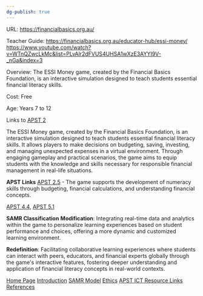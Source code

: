 ```yaml
---
dg-publish: true
---
```

URL: https://financialbasics.org.au/

Teacher Guide: https://financialbasics.org.au/educator-hub/essi-money/
https://www.youtube.com/watch?v=WTnQZwcLkMc&list=PLvAlr2dFVUS4UHSA1wXzE3AYYI9V-_nGa&index=3

Overview: The ESSI Money game, created by the Financial Basics Foundation, is an interactive simulation designed to teach students essential financial literacy skills.

Cost: Free

Age: Years 7 to 12

Links to [APST 2](APST%202.md)

The ESSI Money game, created by the Financial Basics Foundation, is an interactive simulation designed to teach students essential financial literacy skills. It allows players to make decisions on budgeting, saving, investing, and managing unexpected expenses in a virtual environment. Through engaging gameplay and practical scenarios, the game aims to equip students with the knowledge and skills necessary for responsible financial management in real-life situations.

**APST Links**
[APST 2.5](APST%202.md#^b35439) -  The game supports the development of numeracy skills through budgeting, financial calculations, and understanding financial concepts.

[APST 4.4](APST%204.md#^61e4eb), [APST 5.1](APST%205.md#^5caf79) 

**SAMR Classification**
**Modification**: Integrating real-time data and analytics within the game to personalize learning experiences based on student performance and choices, offering a more dynamic and customized learning environment.

**Redefinition**: Facilitating collaborative learning experiences where students can interact with peers, educators, and financial experts globally through the game's interactive features, fostering deeper understanding and application of financial literacy concepts in real-world contexts.

[Home Page](Home%20Page.md)
[Introduction](01%20Introduction.md)
[SAMR Model](02%20SAMR%20Model.md)
[Ethics](03%20Ethics.md)
[APST ICT Resource Links](04%20APST%20ICT%20Resource%20Links.md)
[References](05%20References.md)
